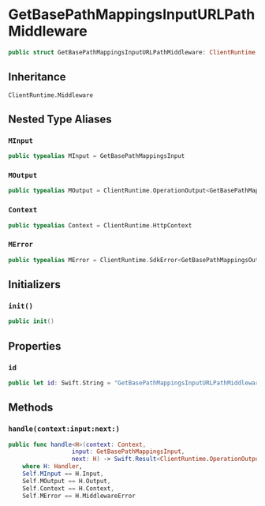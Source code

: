 # GetBasePathMappingsInputURLPathMiddleware

``` swift
public struct GetBasePathMappingsInputURLPathMiddleware: ClientRuntime.Middleware 
```

## Inheritance

`ClientRuntime.Middleware`

## Nested Type Aliases

### `MInput`

``` swift
public typealias MInput = GetBasePathMappingsInput
```

### `MOutput`

``` swift
public typealias MOutput = ClientRuntime.OperationOutput<GetBasePathMappingsOutputResponse>
```

### `Context`

``` swift
public typealias Context = ClientRuntime.HttpContext
```

### `MError`

``` swift
public typealias MError = ClientRuntime.SdkError<GetBasePathMappingsOutputError>
```

## Initializers

### `init()`

``` swift
public init() 
```

## Properties

### `id`

``` swift
public let id: Swift.String = "GetBasePathMappingsInputURLPathMiddleware"
```

## Methods

### `handle(context:input:next:)`

``` swift
public func handle<H>(context: Context,
                  input: GetBasePathMappingsInput,
                  next: H) -> Swift.Result<ClientRuntime.OperationOutput<GetBasePathMappingsOutputResponse>, MError>
    where H: Handler,
    Self.MInput == H.Input,
    Self.MOutput == H.Output,
    Self.Context == H.Context,
    Self.MError == H.MiddlewareError
```
